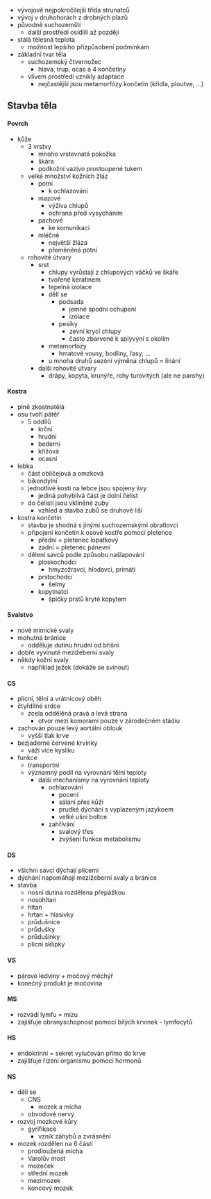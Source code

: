 - vývojově nejpokročilejší třída strunatců
- vývoj v druhohorách z drobných plazů
- původně suchozemští
	- další prostředí osídlili až později
- stálá tělesná teplota
	- možnost lepšího přizpůsobení podmínkám
- základní tvar těla
	- suchozemský čtvernožec
		- hlava, trup, ocas a 4 končetiny
	- vlivem prostředí vznikly adaptace
		- nejčastější jsou metamorfózy končetin (křídla, ploutve, ...)
## Stavba těla
#### Povrch
- kůže
	- 3 vrstvy
		- mnoho vrstevnatá pokožka
		- škára
		- podkožní vazivo prostoupené tukem
	- velké množství kožních žláz
		- potní
			- k ochlazování
		- mazové
			- výživa chlupů
			- ochrana před vysycháním
		- pachové
			- ke komunikaci
		- mléčné
			- největší žláza
			- přeměněná potní
	- rohovité útvary
		- srst
			- chlupy vyrůstají z chlupových váčků ve škáře
			- tvořené keratinem
			- tepelná izolace
			- dělí se
				- podsada
					- jemné spodní ochupení
					- izolace
				- pesíky
					- zevní krycí chlupy
					- často zbarvené k splývýní s okolím
			- metamorfózy
				- hmatové vousy, bodliny, řasy, ...
			- u mnoha druhů sezóní výměna chlupů = línání
		- další rohovité útvary
			- drápy, kopyta, krunýře, rohy turovitých (ale ne parohy)
#### Kostra
- plně zkostnatělá
- osu tvoří pátěř
	- 5 oddílů
		- krční
		- hrudní
		- bederní
		- křížová
		- ocasní
- lebka
	- část obličejová a omzková
	- bikondylní
	- jednotlivé kosti na lebce jsou spojeny švy
		- jediná pohyblivá část je dolní čelist
	- do čelistí jsou vklíněné zuby
		- vzhled a stavba zubů se druhově liší
- kostra končetin
	- stavba je shodná s jinými suchozemskými obratlovci
	- připojení končetin k osové kostře pomocí pletence
		- přední = pletenec lopatkový
		- zadní = pletenec pánevní
	- dělení savců podle způsobu našlapování
		- ploskochodci
			- hmyzožravci, hlodavci, primáti
		- prstochodci
			- šelmy
		- kopytnatci
			- špičky prstů kryté kopytem
#### Svalstvo
- nově mimické svaly
- mohutná bránice
	- odděluje dutinu hrudní od břišní
- dobře vyvinuté mezižeberní svaly
- někdy kožní svaly
	- například ježek (dokáže se svinout)
#### CS
- plicní, tělní a vrátnicový oběh
- čtyřdílné srdce
	- zcela oddělěná pravá a levá strana 
		- otvor mezi komorami pouze v zárodečném stádiu
- zachován pouze levý aortální oblouk
	- vyšší tlak krve
- bezjaderné červené krvinky
	- váží více kyslíku
- funkce 
	- transportní
	- významný podíl na vyrovnání tělní teploty
		- další mechanismy na vyrovnání teploty
			- ochlazování
				- pocení
				- sálání přes kůži
				- prudké dýchání s vyplazeným jazykoem
				- velké ušní boltce
			- zahřívání
				- svalový třes
				- zvýšení funkce metabolismu
#### DS
- všichni savci dýchají plícemi
- dýchání napomáhají mezižeberní svaly a bránice
- stavba
	- nosní dutina rozdělena přepážkou
	- nosohltan
	- hltan
	- hrtan + hlasivky
	- průdušnice
	- průdušky
	- průdušinky
	- plicní sklípky
#### VS
- párové ledviny + močový měchýř
- konečný produkt je močovina
#### MS
- rozvádí lymfu = mízu
- zajišťuje obranyschopnost pomocí bílých krvinek - lymfocytů
#### HS
- endokrinní = sekret vylučován přímo do krve
- zajišťuje řízení organismu pomocí hormonů
#### NS
- dělí se
	- CNS 
		- mozek a mícha
	- obvodové nervy
- rozvoj mozkové kůry
	- gyrifikace
		- vznik záhybů a zvrásnění
- mozek rozdělen na 6 částí
	- prodloužená mícha
	- Varolův most
	- mozeček
	- střední mozek
	- mezimozek
	- koncový mozek
